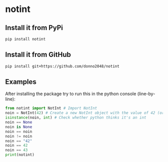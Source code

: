 # notint

## Install it from PyPi

```sh
pip install notint
```

## Install it from GitHub

```sh
pip install git+https://github.com/donno2048/notint
```

## Examples

After installing the package try to run this in the python console (line-by-line):

```py
from notint import NotInt # Import NotInt
noin = NotInt(42) # Create a new NotInt object with the value of 42 (or else)
isinstance(noin, int) # Check whether python thinks it's an int
noin == None
noin is None
noin == noin
noin != noin
noin == "42"
noin == 42
noin == 43
print(notint)
```
